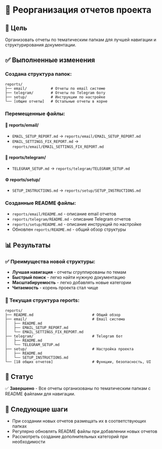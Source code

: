 # 📁 Реорганизация отчетов проекта

## 🎯 Цель

Организовать отчеты по тематическим папкам для лучшей навигации и структурирования документации.

## ✅ Выполненные изменения

### Создана структура папок:
```
reports/
├── email/           # Отчеты по email системе
├── telegram/        # Отчеты по Telegram боту
├── setup/           # Инструкции по настройке
└── [общие отчеты]   # Остальные отчеты в корне
```

### Перемещенные файлы:

#### 📧 reports/email/
- `EMAIL_SETUP_REPORT.md` → `reports/email/EMAIL_SETUP_REPORT.md`
- `EMAIL_SETTINGS_FIX_REPORT.md` → `reports/email/EMAIL_SETTINGS_FIX_REPORT.md`

#### 🤖 reports/telegram/
- `TELEGRAM_SETUP.md` → `reports/telegram/TELEGRAM_SETUP.md`

#### ⚙️ reports/setup/
- `SETUP_INSTRUCTIONS.md` → `reports/setup/SETUP_INSTRUCTIONS.md`

### Созданные README файлы:
- `reports/email/README.md` - описание email отчетов
- `reports/telegram/README.md` - описание Telegram отчетов  
- `reports/setup/README.md` - описание инструкций по настройке
- Обновлен `reports/README.md` - общий обзор структуры

## 📊 Результаты

### ✅ Преимущества новой структуры:
- **Лучшая навигация** - отчеты сгруппированы по темам
- **Быстрый поиск** - легко найти нужную документацию
- **Масштабируемость** - легко добавлять новые категории
- **Читаемость** - корень проекта стал чище

### 📁 Текущая структура reports:
```
reports/
├── README.md                           # Общий обзор
├── email/                              # Email система
│   ├── README.md
│   ├── EMAIL_SETUP_REPORT.md
│   └── EMAIL_SETTINGS_FIX_REPORT.md
├── telegram/                           # Telegram бот
│   ├── README.md
│   └── TELEGRAM_SETUP.md
├── setup/                              # Настройка проекта
│   ├── README.md
│   └── SETUP_INSTRUCTIONS.md
└── [18 общих отчетов]                  # Функции, безопасность, UI
```

## 🎉 Статус

✅ **Завершено** - Все отчеты организованы по тематическим папкам с README файлами для навигации.

## 📝 Следующие шаги

- При создании новых отчетов размещать их в соответствующих папках
- Регулярно обновлять README файлы при добавлении новых отчетов
- Рассмотреть создание дополнительных категорий при необходимости 